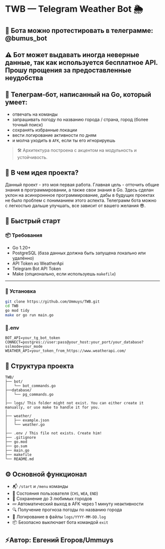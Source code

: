 # TWB — Telegram Weather Bot 🌦

## 🤖 Бота можно протестировать в телеграмме: @bumus_bot

## ⚠️ Бот может выдавать иногда неверные данные, так как используется бесплатное API. Прошу прощения за предоставленные неудобства

## 🌇 Телеграм-бот, написанный на Go, который умеет:

- отвечать на команды
- запрашивать погоду по названию города / страна, город (более точный поиск)
- сохранять избранные локации
- вести логирование активности по дням
- и молча уходить в `AFK`, если ты его игнорируешь

> 🛠 Архитектура построена с акцентом на модульность и устойчивость.

## 💫 В чем идея проекта?

Данный проект - это моя первая работа. Главная цель -  отточить общие знания в программировании, а также свои знания в Go. Здесь сделан уклон на асинхроннное программирование, дабы в будущих проектах не было проблем с пониманием этого аспекта. Телеграмм бота можно с легкостью дальше улучшать, все зависит от вашего желания 😎.

## 🚀 Быстрый старт

### 📦 Требования

- Go 1.20+
- PostgreSQL (база данных должна быть запущена локально или удалённо)
- API Token из WeatherApi
- Telegram Bot API Token
- Make (опционально, если используешь `makefile`)

---

### 🔧 Установка

```bash
git clone https://github.com/Ummuys/TWB.git
cd TWB
go mod tidy
make or go run main.go
```

### 🤫.env

```
BOT_API=your_tg_bot_token
CONNECT=postgres://user:pass@your_host:your_port/your_database?sslmode=your_mode
WEATHER_API=your_token_from_https://www.weatherapi.com/
```

## 🧩 Структура проекта

```
TWB/
├── bot/
│   └── bot_commands.go
├──database/
│   └── pg_commands.go
│
├── logs/ This folder might not exist. You can either create it manually, or use make to handle it for you.
│   
├── weather/
│   ├── example.json
│   └── weather.go
│
├── .env / This file not exists. Create him!
├── .gitignore
├── go.mod
├── go.sum
├── main.go
├── makefile
└── README.md
```

## ⚙️ Основной функционал

* 📬 `/start` и `/menu` команды
* 🔄 Состояния пользователя (`CHS`, `WEA`, `END`)
* 💾 Сохранение до 3 любимых городов
* 💤 Автоматический выход в AFK через 1 минуту неактивности
* 🔍 Получение прогноза погоды по названию города
* 📓 Логирование в файлы `logs/YYYY-MM-DD.log`
* 📦 Безопасно выключает бота командой `exit`

## ⚡️Автор: Евгений Егоров/Ummuys
